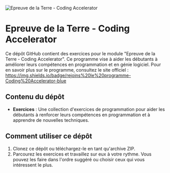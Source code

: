 ![Epreuve de la Terre - Coding Accelerator](https://joincodingnow.com/assets/logo_ca_black-e3e99cdfaa5c0148839b154dfc3a95f0ef9b12195cd11c052d0b903dbed1785c.png)

# Epreuve de la Terre - Coding Accelerator

Ce dépôt GitHub contient des exercices pour le module "Epreuve de la Terre - Coding Accelerator". Ce programme vise à aider les débutants à améliorer leurs compétences en programmation et en génie logiciel. Pour en savoir plus sur le programme, consultez le site officiel : https://img.shields.io/badge/rejoins%20le%20programme-Coding%20Accelerator-blue

## Contenu du dépôt

- **Exercices** : Une collection d'exercices de programmation pour aider les débutants à renforcer leurs compétences en programmation et à apprendre de nouvelles techniques.


## Comment utiliser ce dépôt

1. Clonez ce dépôt ou téléchargez-le en tant qu'archive ZIP.
2. Parcourez les exercices et travaillez sur eux à votre rythme. Vous pouvez les faire dans l'ordre suggéré ou choisir ceux qui vous intéressent le plus.

